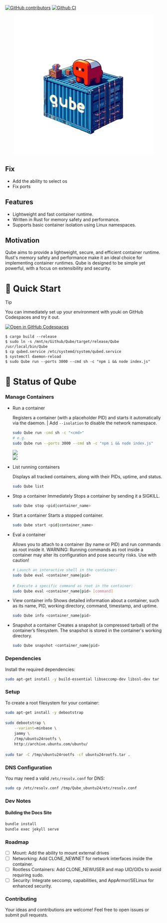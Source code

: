 [![GitHub contributors](https://img.shields.io/github/contributors/Voyrox/Qube)](https://github.com/Voyrox/Qube/graphs/contributors)
[![Github CI](https://github.com/Voyrox/Qube/actions/workflows/rust.yml/badge.svg?branch=main)](https://github.com/Voyrox/Qube/actions)

<p align="center">
  <img src="./docs/assets/images/logo.png" width="450">
</p>

## Fix
- Add the ability to select os
- Fix ports

## Features
- Lightweight and fast container runtime.
- Written in Rust for memory safety and performance.
- Supports basic container isolation using Linux namespaces.

## Motivation
Qube aims to provide a lightweight, secure, and efficient container runtime. Rust's memory safety and performance make it an ideal choice for implementing container runtimes. Qube is designed to be simple yet powerful, with a focus on extensibility and security.

# 🚀 Quick Start
> [!TIP]
> You can immediately set up your environment with youki on GitHub Codespaces and try it out.  
>
> [![Open in GitHub Codespaces](https://github.com/codespaces/badge.svg)](https://codespaces.new/containers/Qube?quickstart=1)
> ```console
> $ cargo build --release
> $ sudo ln -s /mnt/e/Github/Qube/target/release/Qube /usr/local/bin/Qube
> $ cp qubed.service /etc/systemd/system/qubed.service
> $ systemctl daemon-reload
> $ sudo Qube run --ports 3000 --cmd sh -c "npm i && node index.js"
> ```

# 📍 Status of Qube

### Manage Containers
- Run a container

  Registers a container (with a placeholder PID) and starts it automatically via the daemon. | Add `--isolation` to disable the network namespace.
  ```bash
  sudo Qube run -cmd sh -c "<cmd>"
  # e.g.
  sudo Qube run --ports 3000 --cmd sh -c "npm i && node index.js"
  ```
  <image src="./images/download.png" style="display: block;margin-left: auto;margin-right: auto;">
  <image src="./images/image.png" style="display: block;margin-left: auto;margin-right: auto;">

- List running containers

  Displays all tracked containers, along with their PIDs, uptime, and status.
  ```bash
  sudo Qube list
  ```
  
- Stop a container
  Immediately Stops a container by sending it a SIGKILL.

  ```bash
  sudo Qube stop <pid|container_name>
  ```

- Start a container
  Starts a stopped container.

  ```bash
  sudo Qube start <pid|container_name>
  ```

- Eval a container
  
  Allows you to attach to a container (by name or PID) and run commands as root inside it.
WARNING: Running commands as root inside a container may alter its configuration and pose security risks. Use with caution!

  ```bash
  # Launch an interactive shell in the container:
  sudo Qube eval <container_name|pid>

  # Execute a specific command as root in the container:
  sudo Qube eval <container_name|pid> [command]
  ```

- View container info
  Shows detailed information about a container, such as its name, PID, working directory, command, timestamp, and uptime.

  ```bash
  sudo Qube info <container_name|pid>
  ```
- Snapshot a container
  Creates a snapshot (a compressed tarball) of the container’s filesystem. The snapshot is stored in the container's working directory.

  ```bash
  sudo Qube snapshot <container_name|pid>
  ```

### Dependencies
Install the required dependencies:

```bash
sudo apt-get install -y build-essential libseccomp-dev libssl-dev tar
```
### Setup
To create a root filesystem for your container:

```bash
sudo apt-get install -y debootstrap

sudo debootstrap \
    --variant=minbase \
    jammy \
    /tmp/ubuntu24rootfs \
    http://archive.ubuntu.com/ubuntu/

sudo tar -C /tmp/ubuntu24rootfs -cf ubuntu24rootfs.tar .
```

### DNS Configuration
You may need a valid `/etc/resolv.conf` for DNS:
```bash
sudo cp /etc/resolv.conf /tmp/Qube_ubuntu24/etc/resolv.conf
```

### Dev Notes

#### Building the Docs Site
```bash
bundle install
bundle exec jekyll serve
```

### Roadmap
- [ ] Mount: Add the ability to mount external drives
- [ ] Networking: Add CLONE_NEWNET for network interfaces inside the container.
- [ ] Rootless Containers: Add CLONE_NEWUSER and map UID/GIDs to avoid requiring sudo.
- [ ] Security: Integrate seccomp, capabilities, and AppArmor/SELinux for enhanced security.

### Contributing
Your ideas and contributions are welcome! Feel free to open issues or submit pull requests.
